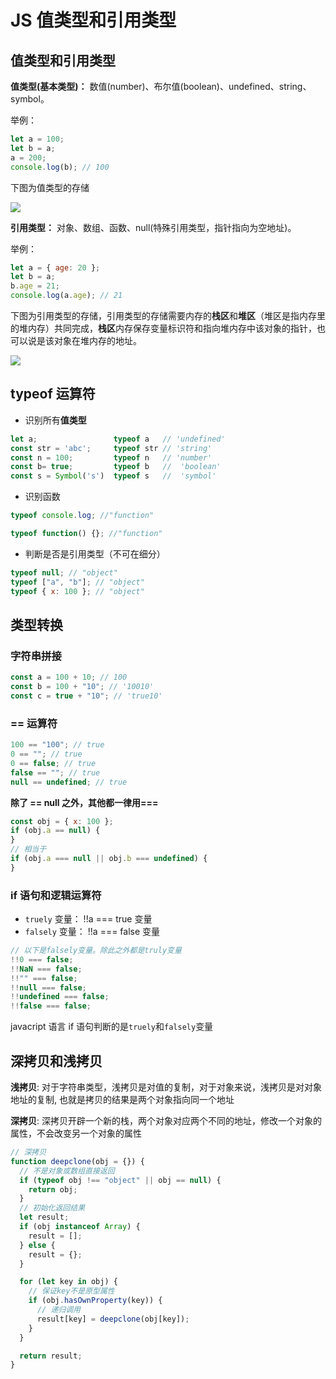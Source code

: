 # JS 值类型和引用类型

## 值类型和引用类型

**值类型(基本类型)：** 数值(number)、布尔值(boolean)、undefined、string、symbol。

举例：

```js
let a = 100;
let b = a;
a = 200;
console.log(b); // 100
```

下图为值类型的存储

![](/syntax&API/值类型.png)

**引用类型：** 对象、数组、函数、null(特殊引用类型，指针指向为空地址)。

举例：

```js
let a = { age: 20 };
let b = a;
b.age = 21;
console.log(a.age); // 21
```

下图为引用类型的存储，引用类型的存储需要内存的**栈区**和**堆区**（堆区是指内存里的堆内存）共同完成，**栈区**内存保存变量标识符和指向堆内存中该对象的指针，也可以说是该对象在堆内存的地址。

![](/syntax&API/引用类型.png)

## typeof 运算符

- 识别所有**值类型**

```js
let a;                 typeof a   // 'undefined'
const str = 'abc';     typeof str // 'string'
const n = 100;         typeof n   // 'number'
const b= true;         typeof b   //  'boolean'
const s = Symbol('s')  typeof s   //  'symbol'

```

- 识别函数

```js
typeof console.log; //"function"

typeof function() {}; //"function"
```

- 判断是否是引用类型（不可在细分）

```js
typeof null; // "object"
typeof ["a", "b"]; // "object"
typeof { x: 100 }; // "object"
```

## 类型转换

### 字符串拼接

```js
const a = 100 + 10; // 100
const b = 100 + "10"; // '10010'
const c = true + "10"; // 'true10'
```

### == 运算符

```js
100 == "100"; // true
0 == ""; // true
0 == false; // true
false == ""; // true
null == undefined; // true
```

**除了 == null 之外，其他都一律用===**

```js
const obj = { x: 100 };
if (obj.a == null) {
}
// 相当于
if (obj.a === null || obj.b === undefined) {
}
```

### if 语句和逻辑运算符

- `truely` 变量： !!a === true 变量
- `falsely` 变量： !!a === false 变量

```js
// 以下是falsely变量。除此之外都是truly变量
!!0 === false;
!!NaN === false;
!!"" === false;
!!null === false;
!!undefined === false;
!!false === false;
```

javacript 语言 if 语句判断的是`truely`和`falsely`变量

## 深拷贝和浅拷贝

**浅拷贝**: 对于字符串类型，浅拷贝是对值的复制，对于对象来说，浅拷贝是对对象地址的复制, 也就是拷贝的结果是两个对象指向同一个地址

**深拷贝**: 深拷贝开辟一个新的栈，两个对象对应两个不同的地址，修改一个对象的属性，不会改变另一个对象的属性

```js
// 深拷贝
function deepclone(obj = {}) {
  // 不是对象或数组直接返回
  if (typeof obj !== "object" || obj == null) {
    return obj;
  }
  // 初始化返回结果
  let result;
  if (obj instanceof Array) {
    result = [];
  } else {
    result = {};
  }

  for (let key in obj) {
    // 保证key不是原型属性
    if (obj.hasOwnProperty(key)) {
      // 递归调用
      result[key] = deepclone(obj[key]);
    }
  }

  return result;
}
```
